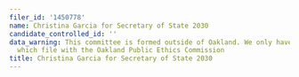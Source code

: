 ```yaml
---
filer_id: '1450778'
name: Christina Garcia for Secretary of State 2030
candidate_controlled_id: ''
data_warning: This committee is formed outside of Oakland. We only have data on committees
  which file with the Oakland Public Ethics Commission
title: Christina Garcia for Secretary of State 2030
---
```

